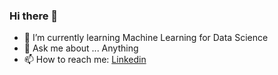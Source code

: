### Hi there 👋


- 🌱 I’m currently learning Machine Learning for Data Science
- 💬 Ask me about ... Anything
- 📫 How to reach me: [Linkedin](https://www.linkedin.com/in/onyedika-obiakarije-a907b1203)

